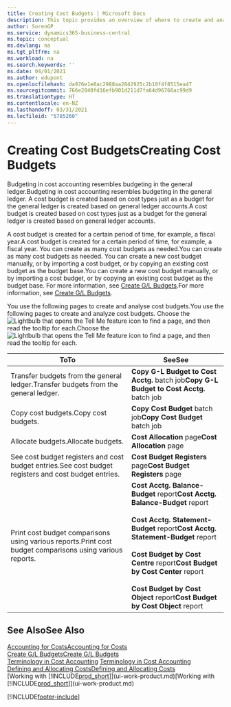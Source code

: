 ```yaml
---
title: Creating Cost Budgets | Microsoft Docs
description: This topic provides an overview of where to create and analyse cost budgets.
author: SorenGP
ms.service: dynamics365-business-central
ms.topic: conceptual
ms.devlang: na
ms.tgt_pltfrm: na
ms.workload: na
ms.search.keywords: ''
ms.date: 04/01/2021
ms.author: edupont
ms.openlocfilehash: da976e1e8ac2988aa2842925c2b10f4f8515ea47
ms.sourcegitcommit: 766e2840fd16efb901d211d7fa64d96766ac99d9
ms.translationtype: HT
ms.contentlocale: en-NZ
ms.lasthandoff: 03/31/2021
ms.locfileid: "5785260"
---
```

# <a name="creating-cost-budgets"></a><span data-ttu-id="28d30-103">Creating Cost Budgets</span><span class="sxs-lookup"><span data-stu-id="28d30-103">Creating Cost Budgets</span></span>
<span data-ttu-id="28d30-104">Budgeting in cost accounting resembles budgeting in the general ledger.</span><span class="sxs-lookup"><span data-stu-id="28d30-104">Budgeting in cost accounting resembles budgeting in the general ledger.</span></span> <span data-ttu-id="28d30-105">A cost budget is created based on cost types just as a budget for the general ledger is created based on general ledger accounts.</span><span class="sxs-lookup"><span data-stu-id="28d30-105">A cost budget is created based on cost types just as a budget for the general ledger is created based on general ledger accounts.</span></span>  

<span data-ttu-id="28d30-106">A cost budget is created for a certain period of time, for example, a fiscal year.</span><span class="sxs-lookup"><span data-stu-id="28d30-106">A cost budget is created for a certain period of time, for example, a fiscal year.</span></span> <span data-ttu-id="28d30-107">You can create as many cost budgets as needed.</span><span class="sxs-lookup"><span data-stu-id="28d30-107">You can create as many cost budgets as needed.</span></span> <span data-ttu-id="28d30-108">You can create a new cost budget manually, or by importing a cost budget, or by copying an existing cost budget as the budget base.</span><span class="sxs-lookup"><span data-stu-id="28d30-108">You can create a new cost budget manually, or by importing a cost budget, or by copying an existing cost budget as the budget base.</span></span> <span data-ttu-id="28d30-109">For more information, see [Create G/L Budgets](finance-how-create-budgets.md).</span><span class="sxs-lookup"><span data-stu-id="28d30-109">For more information, see [Create G/L Budgets](finance-how-create-budgets.md).</span></span>

<span data-ttu-id="28d30-110">You use the following pages to create and analyse cost budgets.</span><span class="sxs-lookup"><span data-stu-id="28d30-110">You use the following pages to create and analyze cost budgets.</span></span> <span data-ttu-id="28d30-111">Choose the ![Lightbulb that opens the Tell Me feature](media/ui-search/search_small.png "Tell me what you want to do") icon to find a page, and then read the tooltip for each.</span><span class="sxs-lookup"><span data-stu-id="28d30-111">Choose the ![Lightbulb that opens the Tell Me feature](media/ui-search/search_small.png "Tell me what you want to do") icon to find a page, and then read the tooltip for each.</span></span>

|<span data-ttu-id="28d30-112">To</span><span class="sxs-lookup"><span data-stu-id="28d30-112">To</span></span>|<span data-ttu-id="28d30-113">See</span><span class="sxs-lookup"><span data-stu-id="28d30-113">See</span></span>|  
|--------|---------|  
|<span data-ttu-id="28d30-114">Transfer budgets from the general ledger.</span><span class="sxs-lookup"><span data-stu-id="28d30-114">Transfer budgets from the general ledger.</span></span>|<span data-ttu-id="28d30-115">**Copy G-L Budget to Cost Acctg.** batch job</span><span class="sxs-lookup"><span data-stu-id="28d30-115">**Copy G-L Budget to Cost Acctg.** batch job</span></span>|  
|<span data-ttu-id="28d30-116">Copy cost budgets.</span><span class="sxs-lookup"><span data-stu-id="28d30-116">Copy cost budgets.</span></span>|<span data-ttu-id="28d30-117">**Copy Cost Budget** batch job</span><span class="sxs-lookup"><span data-stu-id="28d30-117">**Copy Cost Budget** batch job</span></span>|  
|<span data-ttu-id="28d30-118">Allocate budgets.</span><span class="sxs-lookup"><span data-stu-id="28d30-118">Allocate budgets.</span></span>|<span data-ttu-id="28d30-119">**Cost Allocation** page</span><span class="sxs-lookup"><span data-stu-id="28d30-119">**Cost Allocation** page</span></span>|  
|<span data-ttu-id="28d30-120">See cost budget registers and cost budget entries.</span><span class="sxs-lookup"><span data-stu-id="28d30-120">See cost budget registers and cost budget entries.</span></span>|<span data-ttu-id="28d30-121">**Cost Budget Registers** page</span><span class="sxs-lookup"><span data-stu-id="28d30-121">**Cost Budget Registers** page</span></span>|  
|<span data-ttu-id="28d30-122">Print cost budget comparisons using various reports.</span><span class="sxs-lookup"><span data-stu-id="28d30-122">Print cost budget comparisons using various reports.</span></span>|<span data-ttu-id="28d30-123">**Cost Acctg. Balance-Budget** report</span><span class="sxs-lookup"><span data-stu-id="28d30-123">**Cost Acctg. Balance-Budget** report</span></span><br /><br /> <span data-ttu-id="28d30-124">**Cost Acctg. Statement-Budget** report</span><span class="sxs-lookup"><span data-stu-id="28d30-124">**Cost Acctg. Statement-Budget** report</span></span><br /><br /> <span data-ttu-id="28d30-125">**Cost Budget by Cost Centre** report</span><span class="sxs-lookup"><span data-stu-id="28d30-125">**Cost Budget by Cost Center** report</span></span><br /><br /> <span data-ttu-id="28d30-126">**Cost Budget by Cost Object** report</span><span class="sxs-lookup"><span data-stu-id="28d30-126">**Cost Budget by Cost Object** report</span></span>|  

## <a name="see-also"></a><span data-ttu-id="28d30-127">See Also</span><span class="sxs-lookup"><span data-stu-id="28d30-127">See Also</span></span>  
[<span data-ttu-id="28d30-128">Accounting for Costs</span><span class="sxs-lookup"><span data-stu-id="28d30-128">Accounting for Costs</span></span>](finance-manage-cost-accounting.md)  
[<span data-ttu-id="28d30-129">Create G/L Budgets</span><span class="sxs-lookup"><span data-stu-id="28d30-129">Create G/L Budgets</span></span>](finance-how-create-budgets.md)  
<span data-ttu-id="28d30-130">[Terminology in Cost Accounting](finance-terminology-in-cost-accounting.md) </span><span class="sxs-lookup"><span data-stu-id="28d30-130">[Terminology in Cost Accounting](finance-terminology-in-cost-accounting.md) </span></span>  
[<span data-ttu-id="28d30-131">Defining and Allocating Costs</span><span class="sxs-lookup"><span data-stu-id="28d30-131">Defining and Allocating Costs</span></span>](finance-define-and-allocate-costs.md)  
<span data-ttu-id="28d30-132">[Working with [!INCLUDE[prod_short](includes/prod_short.md)]](ui-work-product.md)</span><span class="sxs-lookup"><span data-stu-id="28d30-132">[Working with [!INCLUDE[prod_short](includes/prod_short.md)]](ui-work-product.md)</span></span>


[!INCLUDE[footer-include](includes/footer-banner.md)]